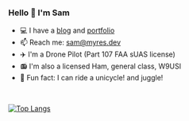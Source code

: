 ### Hello 👋 I'm Sam

* 💻 I have a <a href="https://blog.myres.dev">blog</a> and <a href="https://myres.dev">portfolio</a>
* 📫 Reach me: <a href="mailto:sam@myres.dev">sam@myres.dev</a>
* ✈️ I'm a Drone Pilot (Part 107 FAA sUAS license)
* 📻 I'm also a licensed Ham, general class, W9USI
* 🤡 Fun fact: I can ride a unicycle! and juggle!
<br />

[![Top Langs](https://github-readme-stats.vercel.app/api/top-langs/?username=samiam2013&layout=compact)](https://github.com/samiam2013/github-readme-stats)

